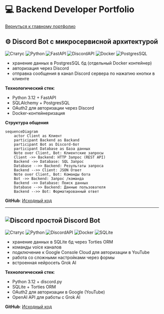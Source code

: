 # 💻 Backend Developer Portfolio

[Вернуться к главному портфолио](../README.md)

## ⚙️ Discord Bot с микросервисной архитектурой

![Статус](https://img.shields.io/badge/Active_development-0.0.1-blueviolet)
![Python](https://img.shields.io/badge/Python-3.12-3776AB?logo=python&logoColor=white)
![FastAPI](https://img.shields.io/badge/FastAPI-0.116.1-009688?logo=fastapi&logoColor=white)
![DiscordAPI](https://img.shields.io/badge/Discord_API-2.3.2-5865F2?logo=discord&logoColor=white)
![Docker](https://img.shields.io/badge/Docker-24.0.7-2496ED?logo=docker&logoColor=white)
![PostgresSQL](https://img.shields.io/badge/PostgresSQL-13_alpine-4169E1?logo=postgresql&logoColor=white)

- хранение данных в PostgresSQL бд (отдельный Docker контейнер)
- авторизация через Discord
- отправка сообщения в канал Discord сервера по нажатию кнопки в клиенте

**Технологический стек**:

- Python 3.12 + FastAPI
- SQLAlchemy + PostgresSQL
- OAuth2 для авторизации через Discord
- Docker-контейнеризация

**Структура общения**

```mermaid
sequenceDiagram
    actor Client as Клиент
    participant Backend as Backand
    participant Bot as Discord-бот
    participant Database as База данных
    Note over Client, Bot: Клиентские запросы
    Client ->> Backend: HTTP Запрос (REST API)
    Backend ->> Database: SQL Запрос
    Database -->> Backend: Результаты запроса
    Backend -->> Client: JSON Ответ
    Note over Client, Bot: Команды бота
    Bot ->> Backend: Запрос /команда
    Backend ->> Database: Поиск данных
    Database -->> Backend: Данные пользователя
    Backend -->> Bot: Форматированный ответ
```

**GitHub**: [Исходный код](https://github.com/MarcT1me/GuardBotV2)

---

## ![Discord](https://img.shields.io/badge/-242429?logo=discord) простой Discord Bot

![Статус](https://img.shields.io/badge/Legacy-0.8.9-yellow)
![Python](https://img.shields.io/badge/Python-3.12-3776AB?logo=python&logoColor=white)
![DiscordAPI](https://img.shields.io/badge/Discord_API-2.3.2-5865F2?logo=discord&logoColor=white)
![Docker](https://img.shields.io/badge/Docker-24.0.7-2496ED?logo=docker&logoColor=white)
![SQLite](https://img.shields.io/badge/SQLite-3-003B57?logo=sqlite&logoColor=white)

- хранение данных в SQLite бд через Torties ORM
- команды voice каналов
- подключение к Google Console Cloud для авторизации в YouTube
- работа со сложными настройками через формы
- встроенная нейросеть Grok AI

**Технологический стек**:

- Python 3.12 + discord.py
- SQLite + Torties ORM
- OAuth2 для авторизации в Google (YouTube)
- OpenAI API для работы с Grok AI

**GitHub**: [Исходный код](https://github.com/MarcT1me/GuardBot)
